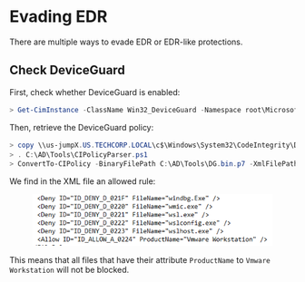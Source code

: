 # Evading EDR

There are multiple ways to evade EDR or EDR-like protections.



## Check DeviceGuard

First, check whether DeviceGuard is enabled:

```powershell
> Get-CimInstance -ClassName Win32_DeviceGuard -Namespace root\Microsoft\Windows\DeviceGuard
```

Then, retrieve the DeviceGuard policy:

```powershell
> copy \\us-jumpX.US.TECHCORP.LOCAL\c$\Windows\System32\CodeIntegrity\DG.bin.p7 C:\AD\Tools
> . C:\AD\Tools\CIPolicyParser.ps1
> ConvertTo-CIPolicy -BinaryFilePath C:\AD\Tools\DG.bin.p7 -XmlFilePath C:\AD\Tools\DG.bin.xml
```

We find in the XML file an allowed rule:

<figure><img src="../.gitbook/assets/image.png" alt=""><figcaption></figcaption></figure>

This means that all files that have their attribute `ProductName` to `Vmware Workstation` will not be blocked.
